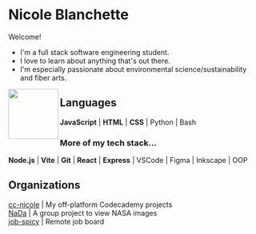 # Nicole Blanchette
Welcome! 
- I'm a full stack software engineering student. 
- I love to learn about anything that's out there. 
- I'm especially passionate about environmental science/sustainability and fiber arts.

<img align="left" src="https://66.media.tumblr.com/2bddc7829ab63c507b24f2806d202b50/tumblr_p8sjxwuNhL1uupzkho1_1280.png" height="100px">

## Languages
**JavaScript** | **HTML** | **CSS** | Python | Bash

### More of my tech stack...
**Node.js** | **Vite** | **Git** | **React** | **Express** | VSCode | Figma | Inkscape | OOP

## Organizations

[cc-nicole](https://github.com/cc-nicole) | My off-platform Codecademy projects  
[NaDa](https://github.com/NaDa-nasa-viewer) | A group project to view NASA images  
[job-spicy](https://github.com/job-spicy) | Remote job board

<!-- ## Statistics -->
<!-- ## More -->
